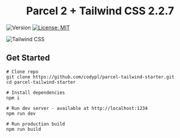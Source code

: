 <h1 align="center">Parcel 2 + Tailwind CSS 2.2.7</h1>
<p>
  <img alt="Version" src="https://img.shields.io/badge/version-2.2.7-blue.svg?cacheSeconds=2592000" />
  <a href="https://github.com/codypl/parcel-tailwind-starter/blob/main/LICENSE" target="_blank">
    <img alt="License: MIT" src="https://img.shields.io/badge/License-MIT-yellow.svg" />
  </a>
</p>
<img alt="Tailwind CSS" src="https://i.imgur.com/A2MHyYa.png">

## Get Started
```
# Clone repo
git clone https://github.com/codypl/parcel-tailwind-starter.git
cd parcel-tailwind-starter

# Install dependencies
npm i

# Run dev server - available at http://localhost:1234
npm run dev

# Run production build
npm run build
```
